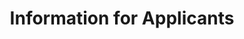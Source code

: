 ---
layout: applicant
title: Information for Applicants
description: <b>ICESat-2 Hackweek 2022 will take place in March 2022 (hybrid or in-person).
    <a href="https://forms.gle/mhzxGGHRKQ9bxSMw6">Applications</a> are open and will be accepted through 10 January 2022.
    During the hackweek, we will explore ICESat-2 data and collaborative software infrastructure through tutorials and hands-on “hacking" projects.
    To best benefit from the program, participants are expected to have some experience with git/GitHub and Python/scientific programming or be prepared to participate in optional workshops in advance of the event to cultivate the technical skills to enhance participation during the event.
image: hackweek_picture.png
---